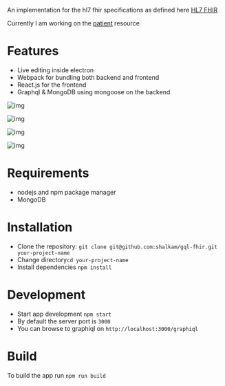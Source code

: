 An implementation for the hl7 fhir specifications as defined here [HL7 FHIR](https://www.hl7.org/fhir/)

Currently I am working on the [patient](https://www.hl7.org/fhir/patient.html) resource
# Features
* Live editing inside electron
* Webpack for bundling both backend and frontend
* React.js for the frontend
* Graphql & MongoDB using mongoose on the backend

![img](https://www.dropbox.com/s/ogkn39kmlzludze/Screenshot%20from%202016-12-29%2019-14-13.png?raw=1)

![img](https://www.dropbox.com/s/ostn0fzle7uvh0q/Screenshot%20from%202016-12-29%2019-12-38.png?raw=1)

![img](https://www.dropbox.com/s/cx58hxl3gguhwro/Screenshot%20from%202016-12-29%2019-11-35.png?raw=1)

![img](https://www.dropbox.com/s/r0eo7a041oxnsm1/Screenshot%20from%202016-12-29%2019-12-01.png?raw=1)

# Requirements
* nodejs and npm package manager
* MongoDB

# Installation
* Clone the repository: `git clone git@github.com:shalkam/gql-fhir.git your-project-name`
* Change directory`cd your-project-name`
* Install dependencies `npm install`

# Development
* Start app development `npm start`
* By default the server port is `3000`
* You can browse to graphiql on `http://localhost:3000/graphiql`

# Build
To build the app run `npm run build`
